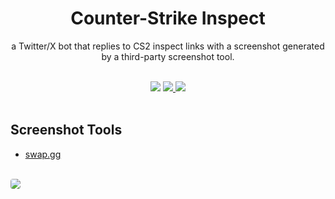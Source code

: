 <h1 align="center">Counter-Strike Inspect</h1>
<p align=center>a Twitter/X bot that replies to CS2 inspect links with a screenshot generated by a third-party screenshot tool.</p>

<br/>

<div align="center">
  <img src="https://img.shields.io/github/license/Hexiro/csgoinspect?style=for-the-badge&color=390099">
  <a href="https://twitter.com/csgoinspect" target="_blank" rel="noreferrer">
    <img src="https://img.shields.io/badge/twitter-csgoinspect-390099?style=for-the-badge&logo=twitter&color=390099"/>
  </a>
  <a href="https://steamcommunity.com/id/hexiro" target="_blank" rel="noreferrer">
    <img src="https://img.shields.io/badge/steam-hexiro-390099?style=for-the-badge&logo=steam"/>
  </a>
</div>

<br/>

<h2>Screenshot Tools</h2>
<ul>
  <li><a href="https://market.swap.gg/screenshot" target="_blank" rel="norefferer">swap.gg</a></li>
</ul>

<br/>

<a href="https://twitter.com/csgoinspect" target="_blank" rel="noreferrer">
  <img style="border-radius:4px;" src="https://i.imgur.com/2AjidZe.png"/>
</a>
